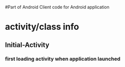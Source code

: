 #Part of Android
Client code for Android application
<br>
<h1>activity/class info</h1>
<h2>Initial-Activity</h2>
<h3>first loading activity when application launched</h3>